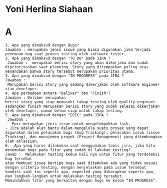 # Yoni Herlina Siahaan

# A

	
	1. Apa yang dimaksud dengan Bugs?
	Jawaban : merupakan jenis issue yang biasa digunakan jika terjadi penemuan bug saat proses testing oleh software tester.
	2. Apa yang dimaksud dengan "TO DO" pada JIRA ?
	 Jawaban :  merupakan berisi story yang akan dikerjaka dan sudah diprioritaskan saat planning. Story yang ditempatkan paling atas menandakan bahwa story tersebut merupakan prioritas utama.
	3. Apa yang dimaksud dengan "IN PROGRESS" pada JIRA ?
	Jawaban : 
	 Merupakan berisi story yang sedang dikerjakan oleh software engineer atau developer.
	4. Apa perbedaan antara "Deliver" dan "Finish"?
	Jawaban : Deliber merupakan 
	berisi story yang siap memasuki tahap testing oleh quality engineer.  sedangkan finish merupakan berisi story yang sudah selesai dikerjakan oleh developer, namun belum siap untuk tahap testing.
	5. Apa yang dimaksud dengan "EPIC" pada JIRA ?
	 Jawaban : 
	-  Epic merupakan jenis issue untuk mengelompokkan task.
	- Jira adalah alat bantu dalam mengelola suatu proyek yang dapat digunakan dalam pelacakan bugs (bug Tracking), pelacakan issue (issue Tracking), dan manajemen proyek (Project Managemnet) yang dikembangkan oleh atlassian.
	6.  Apa yang harus dilakukan saat menggunakan tools jira, jika kita menemukan bugs pada fitur yang sudah di lakukan testing?
    Jawab :  Melakukan testing kedua kali nya untuk fitur yang terdeteksi bug tersebut
    atau Membuat issue bertipe bugs saat ditemukan ada yang tidak sesuai dengan criteria testing, dengan menjelaskan pada issue tersebut kondisi saat ini seperti apa, expected yang diharapkan seperti apa, dan langkah-langkah untuk melakukan testing tersebut.
    Memindahkan fitur yang berkaitan dengan bugs ke kolom “IN PROGRESS”.
	
	
	
	
